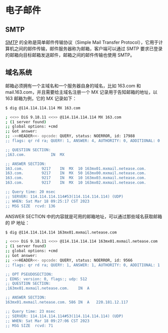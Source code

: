 # 电子邮件

## SMTP

[SMTP](https://www.rfc-editor.org/rfc/rfc5321) 的全称是简单邮件传输协议（Simple Mail Transfer Protocol），它用于计算机之间的邮件传输，邮件服务器称为邮箱，客户端可以通过 SMTP 要求已登录的邮箱向目标邮箱发送邮件，邮箱之间的邮件传输也使用 SMTP。

## 域名系统

邮箱必须拥有一个主域名和一个服务器自身的域名，比如 163.com 和 mail.163.com，并且需要给主域名注册一个 MX 记录用于告知邮箱的地址，以 163 邮箱为例，它的 MX 记录如下：

```bash
$ dig @114.114.114.114 MX 163.com

; <<>> DiG 9.18.11 <<>> @114.114.114.114 MX 163.com
; (1 server found)
;; global options: +cmd
;; Got answer:
;; ->>HEADER<<- opcode: QUERY, status: NOERROR, id: 17988
;; flags: qr rd ra; QUERY: 1, ANSWER: 4, AUTHORITY: 0, ADDITIONAL: 0

;; QUESTION SECTION:
;163.com.			IN	MX

;; ANSWER SECTION:
163.com.		9217	IN	MX	10 163mx01.mxmail.netease.com.
163.com.		9217	IN	MX	50 163mx00.mxmail.netease.com.
163.com.		9217	IN	MX	10 163mx03.mxmail.netease.com.
163.com.		9217	IN	MX	10 163mx02.mxmail.netease.com.

;; Query time: 20 msec
;; SERVER: 114.114.114.114#53(114.114.114.114) (UDP)
;; WHEN: Sat Mar 18 09:25:17 CST 2023
;; MSG SIZE  rcvd: 136
```

ANSWER SECTION 中的内容就是可用的邮箱地址，可以通过那些域名获取邮箱的 IP 地址：

```bash
$ dig @114.114.114.114 163mx01.mxmail.netease.com

; <<>> DiG 9.18.11 <<>> @114.114.114.114 163mx01.mxmail.netease.com
; (1 server found)
;; global options: +cmd
;; Got answer:
;; ->>HEADER<<- opcode: QUERY, status: NOERROR, id: 9566
;; flags: qr rd ra; QUERY: 1, ANSWER: 1, AUTHORITY: 0, ADDITIONAL: 1

;; OPT PSEUDOSECTION:
; EDNS: version: 0, flags:; udp: 512
;; QUESTION SECTION:
;163mx01.mxmail.netease.com.	IN	A

;; ANSWER SECTION:
163mx01.mxmail.netease.com. 586	IN	A	220.181.12.117

;; Query time: 23 msec
;; SERVER: 114.114.114.114#53(114.114.114.114) (UDP)
;; WHEN: Sat Mar 18 09:27:06 CST 2023
;; MSG SIZE  rcvd: 71
```

